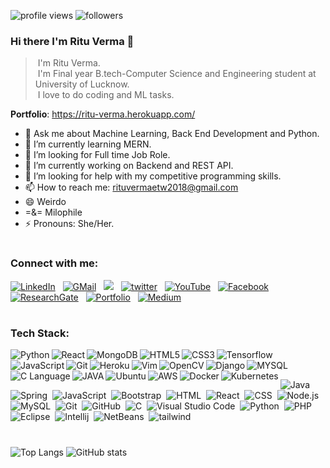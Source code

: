 <p align="left"><img src="https://komarev.com/ghpvc/?username=rituvermaCS&label=Profile%20views&color=2eb37e&style=flat" alt="profile views" /> <img src="https://img.shields.io/github/followers/rituvermaCS?label=Follow&style=social" alt="followers" /> </p>

### Hi there I'm Ritu Verma 👋

>&nbsp;I'm Ritu Verma.\
>&nbsp;I'm Final year B.tech-Computer Science and Engineering student at University of Lucknow.\
>&nbsp;I love to do coding and ML tasks.


**Portfolio**: https://ritu-verma.herokuapp.com/


- 💬 Ask me about Machine Learning, Back End Development and Python.
- 🌱 I’m currently learning MERN.
- 👯 I’m looking for Full time Job Role.
- 🔭 I’m currently working on Backend and REST API.
- 🤔 I’m looking for help with my competitive programming skills.
- 📫 How to reach me: rituvermaetw2018@gmail.com
- 😄 Weirdo
- =&= Milophile
- ⚡ Pronouns: She/Her.

#

### Connect with me:

<a href="https://www.linkedin.com/in/ritu-verma-2018/"><img alt="LinkedIn" src="https://img.shields.io/badge/linkedin%20-%230077B5.svg?&style=flat&logo=linkedin&logoColor=white"/></a> &nbsp;
<a href="mailto:rituvermaetw2018@gmail.com"><img alt="GMail" src="https://img.shields.io/badge/Gmail-D14836?style=flat&logo=gmail&logoColor=white" /></a> &nbsp;
<a href="https://instagram.com/_.rituverma._"><img src="https://img.shields.io/badge/-Instagram-E4405F?style=flat&logo=Instagram&logoColor=white"/></a> &nbsp;
<a href="https://twitter.com/rituver20638886"><img alt= "twitter" src="https://img.shields.io/badge/-twitter%20-%230077B5.svg?style=flat&logo=Twitter&logoColor=white"/></a> &nbsp;
<a href="https://www.youtube.com/channel/UC-x-KLJRmpthj9jRQKEIFaQ"><img alt= "YouTube" src="https://img.shields.io/badge/-YouTube-D14836.svg?style=flat&logo=YouTube&logoColor=white"/></a> &nbsp;
<a href="https://www.facebook.com/profile.php?id=100028008964420"><img alt= "Facebook" src="https://img.shields.io/badge/-facebook%20-%230077B5.svg?style=flat&logo=Facebook&logoColor=white"/></a> &nbsp;
<a href="https://www.researchgate.net/profile/Ritu-Verma-24"><img alt= "ResearchGate" src="https://img.shields.io/badge/-ResearchGate%20-230077B5.svg?style=flat&logo=ResearchGate&logoColor=white"/></a> &nbsp;
<a href="https://ritu-verma.herokuapp.com"><img alt= "Portfolio" src="https://img.shields.io/badge/-Portfolio%20-%230077B5.svg?style=flat&logo=Website&logoColor=white"/></a> &nbsp;
<a href="https://rituverma-20.medium.com/"><img alt="Medium" src="https://img.shields.io/badge/medium-%2312100E.svg?&style=flat&logo=medium&logoColor=white"/></a> &nbsp;
#

### Tech Stack:
<img align="left" alt="Python" src="https://img.shields.io/badge/-Python-ffff00?style=flat-square&logo=python&logoColor=blue" />

<img align="left" alt="React" src="https://img.shields.io/badge/-React-45b8d8?style=flat-square&logo=react&logoColor=white" />

<img align="left" alt="MongoDB" src="https://img.shields.io/badge/-MongoDB-13aa52?style=flat-square&logo=mongodb&logoColor=white" />

<img align="left" alt="HTML5" src="https://img.shields.io/badge/-HTML5-E34F26?style=flat-square&logo=html5&logoColor=white" />

<img align="left" alt="CSS3" src="https://img.shields.io/badge/-CSS3-56dbce?style=flat-square&logo=css3&logoColor=white" />

<img align="left" alt="Tensorflow" src="https://img.shields.io/badge/-TensorFlow-6e6e6e?style=flat-square&logo=tensorflow&logoColor=orange" />

<img align="left" alt="JavaScript" src="https://img.shields.io/badge/-JavaScript-ffff00?style=flat-square&logo=javascript&logoColor=black" />

<img align="left" alt="Git" src="https://img.shields.io/badge/-Git-F05032?style=flat-square&logo=git&logoColor=white" />

<img align="left" alt="Heroku" src="https://img.shields.io/badge/-Heroku-430098?style=flat-square&logo=heroku&logoColor=white" />

<img align="left" alt="Vim" src="https://img.shields.io/badge/-Vim-007a1d?style=flat-square&logo=vim&logoColor=white" />

<img align="left" alt="OpenCV" src="https://img.shields.io/badge/-OpenCV-fd0016?style=flat-square&logo=opencv&logoColor=green" />

<img align="left" alt="Django" src="https://img.shields.io/badge/-Django-31b526?style=flat-square&logo=django&logoColor=white" />

<img align="left" alt="MYSQL" src="https://img.shields.io/badge/-MYSQL-ffffff?style=flat-square&logo=mysql&logoColor=blue" />

<img align="left" alt="C Language" src="https://img.shields.io/badge/-C%20Language-ffffff?style=flat-square&logo=c&logoColor=blue" />

<img align="left" alt="JAVA" src="https://img.shields.io/badge/-Java-ffffff?style=flat-square&logo=java&logoColor=blue" />

<img align="left" alt="Ubuntu" src="https://img.shields.io/badge/-Ubuntu-f54a00?style=flat-square&logo=ubuntu&logoColor=white" />

<img align="left" alt="AWS" src="https://img.shields.io/badge/-AWS-f5c800?style=flat-square&logo=amazon&logoColor=grey" />

<img align="left" alt="Docker" src="https://img.shields.io/badge/-Docker-ffffff?style=flat-square&logo=docker&logoColor=blue" />

<img align="left" alt="Kubernetes" src="https://img.shields.io/badge/-Kubernetes-ffffff?style=flat-square&logo=kubernetes&logoColor=blue" />

<br />
<br />

![Java](https://img.shields.io/badge/-Java-05122A?style=flat&logo=Java&logoColor=FFA518)&nbsp;
![Spring](https://img.shields.io/badge/-Spring-05122A?&logo=Spring)&nbsp;
![JavaScript](https://img.shields.io/badge/-JavaScript-05122A?style=flat&logo=javascript)&nbsp;
![Bootstrap](https://img.shields.io/badge/-Bootstrap-05122A?style=flat&logo=bootstrap&logoColor=563D7C)&nbsp;
![HTML](https://img.shields.io/badge/-HTML-05122A?style=flat&logo=HTML5)&nbsp;
![React](https://img.shields.io/badge/-React-05122A?&logo=React)&nbsp;
![CSS](https://img.shields.io/badge/-CSS-05122A?style=flat&logo=CSS3&logoColor=1572B6)&nbsp;
![Node.js](https://img.shields.io/badge/-Node.js-05122A?&logo=node.js)&nbsp;
![MySQL](https://img.shields.io/badge/mysql-%2305122A.svg?style=flae&logo=mysql&logoColor=white)&nbsp;
![Git](https://img.shields.io/badge/-Git-05122A?style=flat&logo=git)&nbsp;
![GitHub](https://img.shields.io/badge/-GitHub-05122A?style=flat&logo=github)&nbsp;
![C](https://img.shields.io/badge/-C-05122A?style=flat&logo=C&logoColor=A8B9CC)&nbsp;
![Visual Studio Code](https://img.shields.io/badge/-Visual%20Studio%20Code-05122A?style=flat&logo=visual-studio-code&logoColor=007ACC)&nbsp;
![Python](https://img.shields.io/badge/-Python-05122A?style=flat&logo=python)&nbsp;
![PHP](https://img.shields.io/badge/php-%2305122A.svg?style=flat&logo=php&logoColor=white)&nbsp;
![Eclipse](https://img.shields.io/badge/-Eclipse-05122A?style=flat&logo=eclipse-ide&logoColor=2C2255)&nbsp;
![Intellij](https://img.shields.io/badge/-Intellij-05122A?style=flat&logo=Intellij-ide&logoColor=2C2255)&nbsp;
![NetBeans](https://img.shields.io/badge/-NetBeans-05122A?style=flat&logo=NetBeans-ide&logoColor=2C2255)&nbsp;
![tailwind](https://img.shields.io/badge/-Tailwind-05122A?style=flat&logo=Tailwind-ide&logoColor=2C2255)&nbsp;

#
![Top Langs](https://github-readme-stats.vercel.app/api/top-langs/?username=rituvermaCS&theme=tokyonight&hide=java)
![GitHub stats](https://github-readme-stats.vercel.app/api?username=rituvermaCS&show_icons=true&theme=tokyonight)

